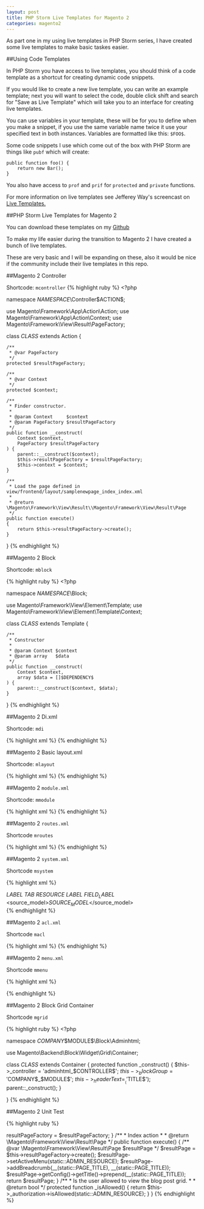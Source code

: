```yaml
---
layout: post
title: PHP Storm Live Templates for Magento 2
categories: magento2
---
```


As part one in my using live templates in PHP Storm series, I have created some live templates to make basic taskes easier.

##Using Code Templates

In PHP Storm you have access to live templates, you should think of a code template as a shortcut for creating dynamic code snippets.

If you would like to create a new live template, you can write an example template; next you will want to select the code, double click shift and search for "Save as Live Template" which will take you to an interface for creating live templates.

You can use variables in your template, these will be for you to define when you make a snippet, if you use the same variable name twice it use your specified text in both instances. Variables are formatted like this: `$FOO$`.

Some code snippets I use which come out of the box with PHP Storm are things like `pubf` which will create:

	public function foo() {
		return new Bar();
	}

You also have access to `prof` and `prif` for `protected` and `private` functions.

For more information on live templates see Jefferey Way's screencast on [Live Templates.](https://laracasts.com/series/how-to-be-awesome-in-phpstorm/episodes/7)

##PHP Storm Live Templates for Magento 2

You can download these templates on my [Github](https://github.com/brideo/phpstorm-live-templates-magento-2)

To make my life easier during the transition to Magento 2 I have created a bunch of live templates.

These are very basic and I will be expanding on these, also it would be nice if the community include their live templates in this repo.

##Magento 2 Controller

Shortcode: `mcontroller`
{% highlight ruby %}
    <?php

namespace $NAMESPACE$\Controller\$ACTION$;

use Magento\Framework\App\Action\Action;
use Magento\Framework\App\Action\Context;
use Magento\Framework\View\Result\PageFactory;

class $CLASS$ extends Action
{

    /**
     * @var PageFactory
     */
    protected $resultPageFactory;

    /**
     * @var Context
     */
    protected $context;

    /**
     * Finder constructor.
     *
     * @param Context     $context
     * @param PageFactory $resultPageFactory
     */
    public function __construct(
        Context $context,
        PageFactory $resultPageFactory
    ) {
        parent::__construct($context);
        $this->resultPageFactory = $resultPageFactory;
        $this->context = $context;
    }

    /**
     * Load the page defined in view/frontend/layout/samplenewpage_index_index.xml
     *
     * @return \Magento\Framework\View\Result\\Magento\Framework\View\Result\Page
     */
    public function execute()
    {
        return $this->resultPageFactory->create();
    }
}
{% endhighlight %}

##Magento 2 Block

Shortcode: `mblock`

{% highlight ruby %}
    <?php

namespace $NAMESPACE$\Block;

use Magento\Framework\View\Element\Template;
use Magento\Framework\View\Element\Template\Context;

class $CLASS$ extends Template
{

    /**
     * Constructor
     *
     * @param Context $context
     * @param array   $data
     */
    public function __construct(
        Context $context,
        array $data = []$DEPENDENCY$
    ) {
        parent::__construct($context, $data);
    }
}
{% endhighlight %}

##Magento 2 Di.xml

Shortcode: `mdi`

{% highlight xml %}
    <?xml version="1.0"?>
<config xmlns:xsi="http://www.w3.org/2001/XMLSchema-instance" xsi:noNamespaceSchemaLocation="urn:magento:framework:ObjectManager/etc/config.xsd">
    <preference for="$NAMESPACE$\Api\$CLASSNAME$Interface" type="$NAMESPACE$\Service\$CLASSNAME$" />
</config>
{% endhighlight %}

##Magento 2 Basic layout.xml

Shortcode: `mlayout`


{% highlight xml %}
    <?xml version="1.0"?>
<page xmlns:xsi="http://www.w3.org/2001/XMLSchema-instance" layout="1column" xsi:noNamespaceSchemaLocation="urn:magento:framework:View/Layout/etc/page_configuration.xsd">
    <body>
        <referenceContainer name="content">
            <block class="$NAMESPACE$\$MODULE$\Block\$BLOCK$" name="$NAME$" template="$NAMESPACE$_$MODULE$::$TEMPLATE$.phtml" />
        </referenceContainer>
    </body>
</page>
{% endhighlight %}

##Magento 2 `module.xml`

Shortcode: `mmodule`

{% highlight xml %}
    <?xml version="1.0"?>
<config xmlns:xsi="http://www.w3.org/2001/XMLSchema-instance" xsi:noNamespaceSchemaLocation="urn:magento:framework:Module/etc/module.xsd">
    <module name="$MODULE$" setup_version="1.0.0" />
</config>
{% endhighlight %}

##Magento 2 `routes.xml`

Shortcode `mroutes`

{% highlight xml %}
    <?xml version="1.0"?>
<config xmlns:xsi="http://www.w3.org/2001/XMLSchema-instance" xsi:noNamespaceSchemaLocation="urn:magento:framework:App/etc/routes.xsd">
    <router id="$AREA$">
        <route id="$FRONTNAME$" frontName="$FRONTNAME$">
            <module name="$MODULE$" />
        </route>
    </router>
</config>
{% endhighlight %}

##Magento 2 `system.xml`

Shortcode `msystem`

{% highlight xml %}
    <?xml version="1.0"?>
<config xmlns:xsi="http://www.w3.org/2001/XMLSchema-instance" xsi:noNamespaceSchemaLocation="urn:magento:module:Magento_Config:etc/system_file.xsd">
    <system>
        <section id="$MOODULE_NAME$" translate="label" type="text" sortOrder="300" showInDefault="1" showInWebsite="1" showInStore="1">
            <label>$LABEL$</label>
            <tab>$TAB$</tab>
            <resource>$RESOURCE$</resource>
            <group id="$MOODULE_NAME$" translate="label" type="text" sortOrder="300" showInDefault="1" showInWebsite="0" showInStore="0">
                <label>$LABEL$</label>
                <field id="$FIELD_ID$" translate="label" type="select" sortOrder="1" showInDefault="1" showInWebsite="1" showInStore="1">
                    <label>$FIELD_LABEL$</label>
                    <source_model>$SOURCE_MODEL$</source_model>
                </field>
            </group>
        </section>
    </system>
</config>
{% endhighlight %}

##Magento 2 `acl.xml`
 
 Shortcode `macl`

{% highlight xml %}
    <?xml version="1.0"?>
<config xmlns:xsi="http://www.w3.org/2001/XMLSchema-instance" xsi:noNamespaceSchemaLocation="urn:magento:framework:Acl/etc/acl.xsd">
    <acl>
        <resources>
            <resource id="Magento_Backend::admin">
                <resource id="Magento_Backend::content">
                    <resource id="$NAMESPACE$::$ACTION$" title="$TITLE$" sortOrder="10" />
                </resource>
            </resource>
        </resources>
    </acl>
</config>
{% endhighlight %}

##Magento 2 `menu.xml`
 
 Shortcode `mmenu`
 
 {% highlight xml %}
    <?xml version="1.0"?>
 <config xmlns:xsi="http://www.w3.org/2001/XMLSchema-instance" xsi:noNamespaceSchemaLocation="urn:magento:module:Magento_Backend:etc/menu.xsd">
     <menu>
         <add id="$NAMESPACE$::$ACTION$" action="$URL$" title="$TITLE$" module="$NAMESPACE$" sortOrder="100" parent="Magento_Backend::content" resource="$NAMESPACE$::$ACTION$" />
     </menu>
 </config>
 {% endhighlight %}

##Magento 2 Block Grid Container

Shortcode `mgrid`

{% highlight ruby %}
    <?php

namespace $COMPANY$\$MODULE$\Block\Adminhtml;

use Magento\Backend\Block\Widget\Grid\Container;

class $CLASS$ extends Container
{
    protected function _construct()
    {
        $this->_controller = 'adminhtml_$CONTROLLER$';
        $this->_blockGroup = '$COMPANY$_$MODULE$';
        $this->_headerText = __('$TITLE$');
        parent::_construct();
    }

}
 {% endhighlight %}

##Magento 2 Unit Test

{% highlight ruby %}
<?php

namespace $NAMESPACE$;

use PHPUnit_Framework_TestCase;

class $CLASS$Test extends PHPUnit_Framework_TestCase
{


}
{% endhighlight %}
 
##Magento 2 Backend Controller
 
 Shortcode `mbcontroller`
 
 {% highlight ruby %}
    <?php
 namespace $COMPANY$\$MODULE$\Controller\Adminhtml\$DIR$;
 
 use Magento\Backend\App\Action as BackendAction;
 use Magento\Backend\App\Action\Context;
 use Magento\Framework\View\Result\PageFactory;
 
 class $ACTION_NAME$ extends BackendAction
 {
 
     const ADMIN_RESOURCE = '$COMPANY$_$MODULE$::$ACTION_LOWER$';
 
     const PAGE_TITLE = '$PAGE_TITLE$';
 
     /**
      * @var PageFactory
      */
     protected $resultPageFactory;
 
     /**
      * @param Context $context
      * @param PageFactory $resultPageFactory
      */
     public function __construct(
         Context $context,
         PageFactory $resultPageFactory
     ) {
         parent::__construct($context);
         $this->resultPageFactory = $resultPageFactory;
     }
 
     /**
      * Index action
      *
      * @return \Magento\Framework\View\Result\Page
      */
     public function execute()
     {
         /** @var \Magento\Framework\View\Result\Page $resultPage */
         $resultPage = $this->resultPageFactory->create();
         $resultPage->setActiveMenu(static::ADMIN_RESOURCE);
         $resultPage->addBreadcrumb(__(static::PAGE_TITLE), __(static::PAGE_TITLE));
         $resultPage->getConfig()->getTitle()->prepend(__(static::PAGE_TITLE));
 
         return $resultPage;
     }
 
     /**
      * Is the user allowed to view the blog post grid.
      *
      * @return bool
      */
     protected function _isAllowed()
     {
         return $this->_authorization->isAllowed(static::ADMIN_RESOURCE);
     }
 
 
 }
{% endhighlight %}
 
